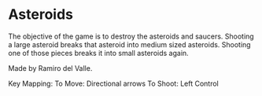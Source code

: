 # Asteroids
The objective of the game is to destroy the asteroids and saucers. Shooting a large asteroid breaks that asteroid into medium sized asteroids. Shooting one of those pieces breaks it into small asteroids again.

Made by Ramiro del Valle.

Key Mapping:
To Move: Directional arrows
To Shoot: Left Control